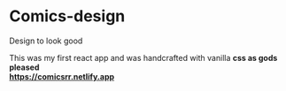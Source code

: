 # Comics-design
Design to look good

This was my first react app and was handcrafted with vanilla <b>css<b/> as gods pleased <br>
https://comicsrr.netlify.app

